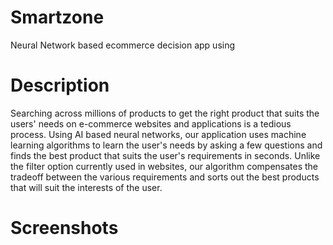 # Smartzone

Neural Network based ecommerce decision app using 

# Description

Searching across millions of products to get the right product that suits the users' needs on e-commerce websites and applications is a tedious process. Using AI based neural networks, our application uses machine learning algorithms to learn the user's needs by asking a few questions and finds the best product that suits the user's requirements in seconds.
Unlike the filter option currently used in websites, our algorithm compensates the tradeoff between the various requirements and sorts out the best products that will suit the interests of the user.

# Screenshots
